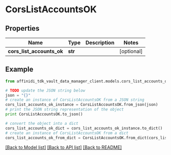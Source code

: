 # CorsListAccountsOK

## Properties

| Name                      | Type    | Description | Notes      |
| ------------------------- | ------- | ----------- | ---------- |
| **cors_list_accounts_ok** | **str** |             | [optional] |

## Example

```python
from affinidi_tdk_vault_data_manager_client.models.cors_list_accounts_ok import CorsListAccountsOK

# TODO update the JSON string below
json = "{}"
# create an instance of CorsListAccountsOK from a JSON string
cors_list_accounts_ok_instance = CorsListAccountsOK.from_json(json)
# print the JSON string representation of the object
print CorsListAccountsOK.to_json()

# convert the object into a dict
cors_list_accounts_ok_dict = cors_list_accounts_ok_instance.to_dict()
# create an instance of CorsListAccountsOK from a dict
cors_list_accounts_ok_from_dict = CorsListAccountsOK.from_dict(cors_list_accounts_ok_dict)
```

[[Back to Model list]](../README.md#documentation-for-models) [[Back to API list]](../README.md#documentation-for-api-endpoints) [[Back to README]](../README.md)
